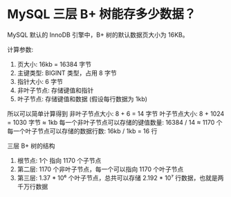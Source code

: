 # MySQL 三层 B+ 树能存多少数据？
MySQL 默认的 InnoDB 引擎中，B+ 树的默认数据页大小为 16KB。

计算参数:
1. 页大小: 16kb = 16384 字节
2. 主键类型: BIGINT 类型，占用 8 字节
3. 指针大小: 6 字节
4. 非叶子节点: 存储键值和指针
5. 叶子节点: 存储键值和数据 (假设每行数据为 1kb)

所以可以简单计算得到 
非叶子节点大小: 8 + 6 = 14 字节
叶子节点大小: 8 + 1024 = 1030 字节 ≈ 1kb
每一个非叶子节点可以存储的键值数量: 16384 / 14 ≈ 1170 个
每一个叶子节点可以存储的数据行数: 16kb / 1kb = 16 行

三层 B+ 树的结构
1. 根节点: 1个 指向 1170 个子节点
2. 第二层: 1170 个非叶子节点，每一个可以指向 1170 个叶子节点
3. 第三层: 1.37 * 10⁶ 个叶子节点，总共可以存储 2.192 * 10⁷ 行数据，也就是两千万行数据
